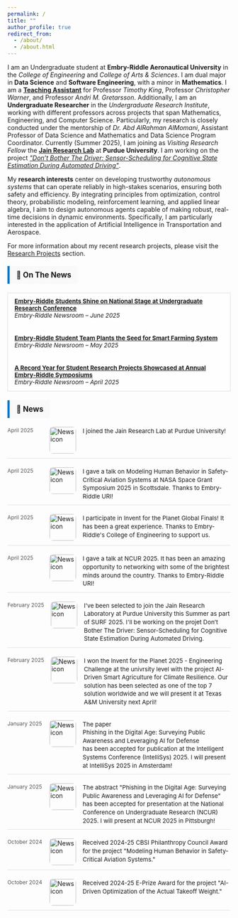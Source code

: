 ```yaml
---
permalink: /
title: ""
author_profile: true
redirect_from: 
  - /about/
  - /about.html
---
```


I am an Undergraduate student at **Embry-Riddle Aeronautical University** in the *College of Engineering* and *College of Arts & Sciences*. I am dual major in **Data Science** and **Software Engineering**, with a minor in **Mathematics**. I am a [**Teaching Assistant**](https://bossiemanuele.github.io/teaching/) for Professor *Timothy King*, Professor *Christopher Warner*, and Professor *Andri M. Gretarsson*. Additionally, I am an **Undergraduate Researcher** in the *Undergraduate Research Institute*, working with different professors across projects that span Mathematics, Engineering, and Computer Science. Particularly, my research is closely conducted under the mentorship of *Dr. Abd AlRahman AlMomani*, Assistant Professor of Data Science and Mathematics and Data Science Program Coordinator. Currently (Summer 2025), I am joining as *Visiting Research Fellow* the [**Jain Research Lab**](https://engineering.purdue.edu/JainResearchLab/) at **Purdue University**. I am working on the project *["Don’t Bother The Driver: Sensor-Scheduling for Cognitive State Estimation During Automated Driving"](https://bossiemanuele.github.io/portfolio/00_SURF/)*.

My **research interests** center on developing trustworthy *autonomous systems* that can operate reliably in high-stakes scenarios, ensuring both safety and efficiency. By integrating principles from optimization, control theory, probabilistic modeling, reinforcement learning, and applied linear algebra, I aim to design autonomous agents capable of making robust, real-time decisions in dynamic environments. Specifically, I am particularly interested in the application of Artificial Intelligence in Transportation and Aerospace.

For more information about my recent research projects, please visit the [Research Projects](https://bossiemanuele.github.io/portfolio/) section.

<!-- ON THE NEWS BANNER -->
<div style="background-color:#f9f9f9; border-left:5px solid #007acc; padding:10px 15px; margin: 20px 0; font-weight:bold; font-size:1.2em; width: fit-content;">
📰 On The News
</div>

<!-- SCROLLABLE NEWS SECTION -->
<div class="news-scroll-container">
  <ul class="news-list">
    <li>
      <strong><a href="https://news.erau.edu/headlines/embry-riddle-students-shine-on-national-stage-at-undergraduate-research-conference" target="_blank">Embry‑Riddle Students Shine on National Stage at Undergraduate Research Conference</a></strong><br>
      <em>Embry-Riddle Newsroom – June 2025</em>
    </li>
    <li>
      <strong><a href="https://news.erau.edu/headlines/embry-riddle-student-team-plants-the-seed-for-smart-farming-system" target="_blank">Embry‑Riddle Student Team Plants the Seed for Smart Farming System</a></strong><br>
      <em>Embry-Riddle Newsroom – May 2025</em>
    </li>
    <li>
      <strong><a href="https://news.erau.edu/headlines/a-record-year-for-student-research-projects-showcased-at-annual-embry-riddle-symposiums" target="_blank">A Record Year for Student Research Projects Showcased at Annual Embry‑Riddle Symposiums</a></strong><br>
      <em>Embry-Riddle Newsroom – April 2025</em>
    </li>
    <li>
      <strong><a href="https://erau.edu/hub-spoke/stories/blending-athletics-and-academia-a-journey-of-dedication-and-passion" target="_blank">Blending Athletics and Academia: A Journey of Dedication and Passion</a></strong><br>
      <em>Embry-Riddle Newsroom – November 2024</em>
    </li>
    <!-- Add more items as needed -->
  </ul>
</div>

<!-- CSS -->
<style>
.news-scroll-container {
  max-height: 200px;
  overflow-y: auto;
  border: 1px solid #ddd;
  padding: 10px 15px;
  background-color: #fefefe;
}

.news-list {
  list-style: none;
  padding: 0;
  margin: 0;
}

.news-list li {
  margin-bottom: 15px;
  font-size: 0.95em;
}
</style>



<!-- NEWS SECTION -->
<div style="background-color:#f9f9f9; border-left:5px solid #007acc; padding:10px 15px; margin: 20px 0; font-weight:bold; font-size:1.2em; width: fit-content;">
📰 News
</div>

<!-- NEWS LIST CONTAINER -->
<div class="news-list">

  <!-- SINGLE NEWS ITEM -->

  <div class="news-item">
    <div class="news-date">April 2025</div>
    <img src="https://via.placeholder.com/60" alt="News icon" class="news-image">
    <div class="news-text">
      I joined the Jain Research Lab at Purdue University!
    </div>
  </div>
  
  <div class="news-item">
    <div class="news-date">April 2025</div>
    <img src="https://via.placeholder.com/60" alt="News icon" class="news-image">
    <div class="news-text">
      I gave a talk on Modeling Human Behavior in Safety-Critical Aviation Systems at NASA Space Grant Symposium 2025 in Scottsdale. Thanks to Embry-Riddle URI!
    </div>
  </div>
  
  <div class="news-item">
    <div class="news-date">April 2025</div>
    <img src="https://via.placeholder.com/60" alt="News icon" class="news-image">
    <div class="news-text">
      I participate in Invent for the Planet Global Finals! It has been a great experience. Thanks to Embry-Riddle's College of Engineering to support us.
    </div>
  </div>
  
  <div class="news-item">
    <div class="news-date">April 2025</div>
    <img src="https://via.placeholder.com/60" alt="News icon" class="news-image">
    <div class="news-text">
      I gave a talk at NCUR 2025. It has been an amazing opportunity to networking with some of the brightest minds around the country. Thanks to Embry-Riddle URI!
    </div>
  </div>

  <div class="news-item">
    <div class="news-date">February 2025</div>
    <img src="https://via.placeholder.com/60" alt="News icon" class="news-image">
    <div class="news-text">
      I've been selected to join the Jain Research Laboratory at Purdue University this Summer as part of SURF 2025. I'll be working on the projet Don’t Bother The Driver: Sensor-Scheduling for Cognitive State Estimation During Automated Driving.
    </div>
  </div>

  <div class="news-item">
    <div class="news-date">February 2025</div>
    <img src="https://via.placeholder.com/60" alt="News icon" class="news-image">
    <div class="news-text">
      I won the Invent for the Planet 2025 - Engineering Challenge at the univrsity level with the project AI-Driven Smart Agriculture for Climate Resilience. Our solution has been selected as one of the top 7 solution worldwide and we will present it at Texas A&M University next April!
    </div>
  </div>
  
  <div class="news-item">
    <div class="news-date">January 2025</div>
    <img src="https://via.placeholder.com/60" alt="News icon" class="news-image">
    <div class="news-text">
      The paper <br>Phishing in the Digital Age: Surveying Public Awareness and Leveraging AI for Defense</br> has been accepted for publication at the Intelligent Systems Conference (IntelliSys) 2025. I will present at IntelliSys 2025 in Amsterdam!
    </div>
  </div>

  <div class="news-item">
    <div class="news-date">January 2025</div>
    <img src="https://via.placeholder.com/60" alt="News icon" class="news-image">
    <div class="news-text">
      The abstract "Phishing in the Digital Age: Surveying Public Awareness and Leveraging AI for Defense" has been accepted for presentation at the National Conference on Undergraduate Research (NCUR) 2025. I will present at NCUR 2025 in Pittsburgh!
    </div>
  </div>
  
  <div class="news-item">
    <div class="news-date">October 2024</div>
    <img src="https://via.placeholder.com/60" alt="News icon" class="news-image">
    <div class="news-text">
      Received 2024-25 CBSI Philanthropy Council Award for the project "Modeling Human Behavior in Safety-Critical Aviation Systems."
    </div>
  </div>

  <div class="news-item">
    <div class="news-date">October 2024</div>
    <img src="https://via.placeholder.com/60" alt="News icon" class="news-image">
    <div class="news-text">
      Received 2024-25 E-Prize Award for the project "AI-Driven Optimization of the Actual Takeoff Weight."
    </div>
  </div>

</div>

<!-- CSS STYLING -->
<style>
.news-list {
  display: flex;
  flex-direction: column;
  gap: 20px;
  max-width: 900px;
}

.news-item {
  display: flex;
  align-items: flex-start;
  gap: 15px;
  padding-bottom: 10px;
  border-bottom: 1px solid #e0e0e0;
}

.news-date {
  font-size: 0.85em;
  color: #555;
  min-width: 80px;
  flex-shrink: 0;
}

.news-image {
  width: 60px;
  height: 60px;
  object-fit: cover;
  border-radius: 8px;
  flex-shrink: 0;
}

.news-text {
  font-size: 0.95em;
  line-height: 1.4;
}
</style>

